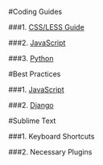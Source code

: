 #Coding Guides

###1. [CSS/LESS Guide](style-guides/CSS.md)

###2. [JavaScript](style-guides/js.md)

###3. [Python](style-guides/python.md)

#Best Practices

###1. [JavaScript](best-practices/js.md)

###2. [Django](http://lincolnloop.com/django-best-practices/index.html)

#Sublime Text

###1. Keyboard Shortcuts

###2. Necessary Plugins
